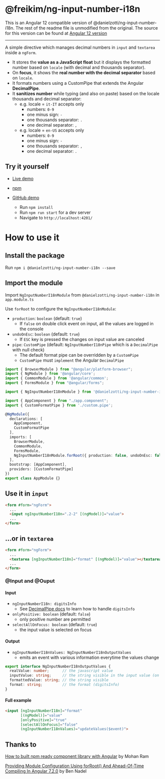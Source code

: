 # @freikim/ng-input-number-i18n

This is an Angular 12 compatible version of @danielzotti/ng-input-number-i18n. The rest of the
readme file is unmodified from the original. The source for this version can be found at [Angular 12 version](https://github.com/freikim/ng-input-number-i18n) 

-----
A simple directive which manages decimal numbers in `input` and `textarea` inside a `ngForm`.

- It stores the **value as a JavaScript float** but it displays the formatted number based on `locale` (with decimal and thousands separator). 
- On **focus**, it shows the **real number with the decimal separator** based on `locale`.
- It formats numbers using a CustomPipe that extends the Angular **DecimalPipe**.
- It **sanitizes number** while typing (and also on paste) based on the locale thousands and decimal separator:
    - e.g. locale = `it-IT` accepts only
        - numbers: `0-9`
        - one minus sign: `-`
        - one thousands separator: `.`
        - one decimal separator: `,`
    - e.g. locale = `en-US` accepts only
        - numbers: `0-9`
        - one minus sign: `-`
        - one thousands separator: `,`
        - one decimal separator: `.`

## Try it yourself

- [Live demo](https://danielzotti.github.io/ng-input-number-i18n)

- [npm](https://www.npmjs.com/package/@danielzotti/ng-input-number-i18n)


- [GitHub demo](https://github.com/danielzotti/ng-input-number-i18n)
  - Run `npm install`
  - Run `npm run start` for a dev server
  - Navigate to `http://localhost:4201/`

# How to use it

## Install the package

Run `npm i @danielzotti/ng-input-number-i18n --save`

## Import the module

Import `NgInputNumberI18nModule` from `@danielzotti/ng-input-number-i18n` in `app.module.ts`

Use `forRoot` to configure the `NgInputNumberI18nModule`:
- `production`: `boolean` (default: `true`)
    - If `false` on double click event on input, all the values are logged in the console
- `undoOnEsc`: `boolean` (default: `true`)
    - If `ESC` key is pressed the changes on input value are canceled
- `pipe`: `CustomPipe` (default: `NgInputNumberI18nPipe` which is a `DecimalPipe` with null check)
    - The default format pipe can be overridden by a `CustomPipe`
    - `CustomPipe` must `implement` the Angular `DecimalPipe`

```typescript
import { BrowserModule } from "@angular/platform-browser";
import { NgModule } from '@angular/core';
import { CommonModule } from '@angular/common';
import { FormsModule } from "@angular/forms";

import { NgInputNumberI18nModule } from '@danielzotti/ng-input-number-i18n';

import { AppComponent } from "./app.component";
import { CustomFormatPipe } from './custom.pipe';

@NgModule({
  declarations: [
    AppComponent,
    CustomFormatPipe
  ],
  imports: [
    BrowserModule,
    CommonModule,
    FormsModule, 
    NgInputNumberI18nModule.forRoot({ production: false, undoOnEsc: false, pipe: CustomFormatPipe }),
  ],
  bootstrap: [AppComponent],
  providers: [CustomFormatPipe]
})
export class AppModule {}
```

## Use it in `input`

```html
<form #form="ngForm">
  ...
  <input ngInputNumberI18n=".2-2" [(ngModel)]="value">
  ...
</form>
```

## ...or in `textarea`

```html
<form #form="ngForm">
  ...
  <textarea [ngInputNumberI18n]="format" [(ngModel)]="value"></textarea>
  ...
</form>
```

### @Input and @Ouput

#### Input 
- `ngInputNumberI18n: digitsInfo`
    - See [DecimalPipe docs](https://angular.io/api/common/DecimalPipe#parameters) to learn how to handle `digitsInfo`
- `onlyPositive: boolean` (default: `false`)
    - only positive number are permitted
- `selectAllOnFocus: boolean` (default: `true`)
    - the input value is selected on focus   

#### Output
- `ngInputNumberI18nValues: NgInputNumberI18nOutputValues` 
    - emits an event with various information everytime the values change

```typescript
export interface NgInputNumberI18nOutputValues {
  realValue: number;      // the javascript value
  inputValue: string;     // the string visible in the input value (on focus)
  formattedValue: string; // the string visible
  format: string;         // the format (digitsInfo)
}
```

#### Full example

```html
<input [ngInputNumberI18n]="format" 
       [(ngModel)]="value"
       [onlyPositive]="true" 
       [selectAllOnFocus]="false"
       (ngInputNumberI18nValues)="updateValues($event)">
```

## Thanks to

[How to built npm ready component library with Angular](https://codeburst.io/how-to-built-npm-ready-component-library-with-angular-a812a22dc1d5) by Mohan Ram

[Providing Module Configuration Using forRoot() And Ahead-Of-Time Compiling In Angular 7.2.0](https://www.bennadel.com/blog/3565-providing-module-configuration-using-forroot-and-ahead-of-time-compiling-in-angular-7-2-0.htm) by Ben Nadel
